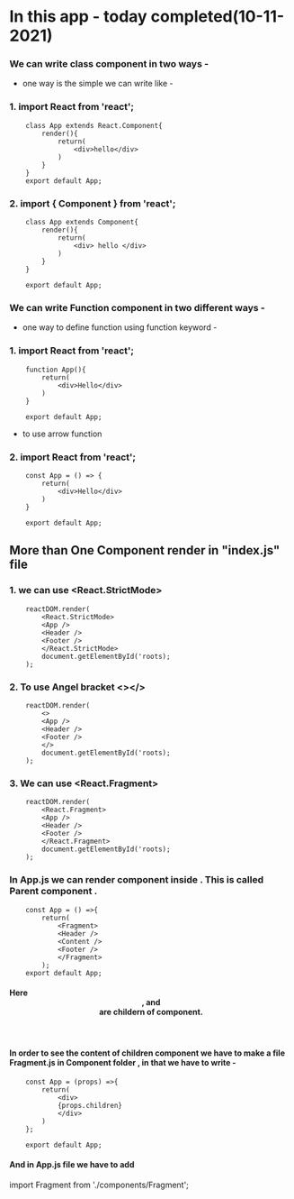 # In this app - today completed(10-11-2021)

### We can write class component in two ways - 

* one way is the simple we can write like -

### 1.  import React from 'react';

        class App extends React.Component{
            render(){
                return(
                    <div>hello</div>
                )
            }
        }
        export default App;

### 2. import { Component } from 'react';

        class App extends Component{
            render(){
                return(
                    <div> hello </div>
                )
            }
        }

        export default App;

### We can write Function component in two different ways - 

* one way to define function using function keyword -
### 1. import React from 'react';

        function App(){
            return(
                <div>Hello</div>
            )
        }

        export default App;

*  to use arrow function 

### 2. import React from 'react';

        const App = () => {
            return(
                <div>Hello</div>
            )
        }
        
        export default App;

## More than One Component render in "index.js" file 

### 1. we can use <React.StrictMode>

        reactDOM.render(
            <React.StrictMode>
            <App />
            <Header />
            <Footer />
            </React.StrictMode>
            document.getElementById('roots);
        );

### 2. To use Angel bracket <></>

        reactDOM.render(
            <>
            <App />
            <Header />
            <Footer />
            </>
            document.getElementById('roots);
        );

### 3. We can use <React.Fragment>

        reactDOM.render(
            <React.Fragment>
            <App />
            <Header />
            <Footer />
            </React.Fragment>
            document.getElementById('roots);
        );

### In App.js we can render component inside <Fragment>. This <Fragment> is called Parent component . 

        const App = () =>{
            return(
                <Fragment>
                <Header />
                <Content />
                <Footer />
                </Fragment>
            );
        export default App; 

#### Here <Header />,<Content /> and <Footer /> are childern of <fragment> component. 

#### In order to see the content of children component we have to make a file Fragment.js in Component folder , in that we have to write - 

        const App = (props) =>{
            return(
                <div>
                {props.children}
                </div>
            )
        };

        export default App;

#### And in App.js file we have to add 

import Fragment from './components/Fragment';